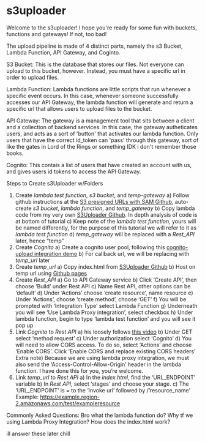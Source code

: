 # s3uploader
Welcome to the s3uploader! I hope you're ready for some fun with buckets, functions and gateways! If not, too bad! 

The upload pipeline is made of 4 distinct parts, namely the s3 Bucket, Lambda Function, API Gateway, and Coginto.

S3 Bucket: This is the database that stores our files. Not everyone can upload to this bucket, however. Instead, you must have a specific url in order to upload files.

Lambda Function: Lambda functions are little scripts that run whenever a specific event occurs. In this case, whenever someone successfully accesses our API Gateway, the lambda function will generate and return a specific url that allows users to upload files to the bucket. 

API Gateway: The gateway is a management tool that sits between a client and a collection of backend services. In this case, the gateway autheticates users, and acts as a sort of 'button' that activates our lambda function. Only users that have the correct id_token can 'pass' through this gateway, sort of like the gates in Lord of the Rings or something IDK i don't remember those books.

Cognito: This contais a list of users that have created an account with us, and gives users id tokens to access the API Gateway. 


Steps to Create s3Uploader w/Folders
1) Create *lambda test function*, *s3 bucket*, and *temp-gateway*
        a) Follow github instructions at the [S3 presigned URLs with SAM Github](https://github.com/aws-samples/amazon-s3-presigned-urls-aws-sam), auto-create *s3 bucket*, *lambda function*, and *temp_gateway*
        b) Copy lambda code from my very own [S3Uploader Github](https://github.com/SamuelTWu/s3uploader). In depth analysis of code is at bottom of tutorial
        c) Keep note of the *lambda test function*, yours will be named differently, for the purpose of this tutorial we will refer to it as *lambda test function*
        d) *temp_gateway* will be replaced with a *Rest_API* later, hence “temp”
2) Create *Cognito*
        a) Create a cognito user pool, following this [cognito-upload integration demo](https://www.youtube.com/watch?v=o7OHogUcRmI)
        b) For callback url, we will be replacing with *temp_url* later
3) Create *temp_url*
        a) Copy index.html from [S3Uploader Github](https://github.com/SamuelTWu/s3uploader)
        b) Host on temp url using [Github pages](https://www.youtube.com/watch?v=8hrJ4oN1u_8)
4) Create *Rest_API*
        a) Go to API Gateway service
        b) Click ‘Create API’, then choose ‘Build’ under Rest API
        c) Name Rest API, other options can be ‘default’
        d) Under ‘Actions’ choose ‘create resource’, name resource
        e) Under ‘Actions’, choose ‘create method’, choose ‘GET’
        f) You will be prompted with ‘Integration Type’ select Lambda Function
        g) Underneath you will see ‘Use Lambda Proxy integration’, select checkbox
        h) Under lambda function, begin to type ‘lambda test function’ and you will see it pop up
5) Link *Cognito* to *Rest API*
          a) his loosely follows [this video](https://www.youtube.com/watch?v=oFSU6rhFETk)
          b) Under GET select ‘method request’
          c) Under authorization select ‘Cognito’
          d) You will need to allow CORS access. To do so, select ‘Actions’ and choose ‘Enable CORS’. Click ‘Enable CORS and replace existing CORS headers’
          Extra note) Because we are using lambda proxy integration, we must also send the ‘Access-Control-Allow-Origin’ header in the lambda function. I have done this for you, you’re welcome.
6) Link *temp_url* to *Rest API*
        a) In the *index.html*, find the ‘URL_ENDPOINT’ variable
        b) In *Rest API*, select ‘stages’ and choose your stage. 
        c) The ‘URL_ENDPOINT’ is = to the ‘Invoke url’ followed by /’resource_name’
           Example: https://example.region-2.amazonaws.com/test/exampleresource


Commonly Asked Questions:
Bro what the lambda function do?
Why tf we using Lambda Proxy Integration?
How does the index.html work?

ill answer these later chill

